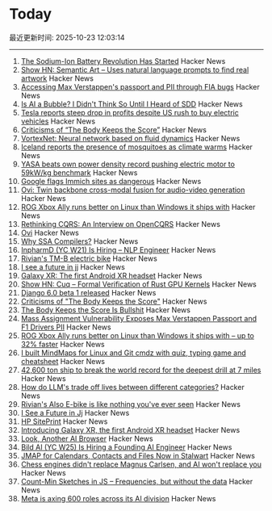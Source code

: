 # Today

最近更新时间: 2025-10-23 12:03:14

--- 
1. [The Sodium-Ion Battery Revolution Has Started](https://cleantechnica.com/2025/10/22/the-sodium-ion-battery-revolution-has-started/) Hacker News
2. [Show HN: Semantic Art – Uses natural language prompts to find real artwork](https://www.semantic.art/) Hacker News
3. [Accessing Max Verstappen's passport and PII through FIA bugs](https://ian.sh/fia) Hacker News
4. [Is AI a Bubble? I Didn't Think So Until I Heard of SDD](https://hyperdev.matsuoka.com/p/is-ai-a-bubble-i-didnt-think-so-until) Hacker News
5. [Tesla reports steep drop in profits despite US rush to buy electric vehicles](https://www.theguardian.com/technology/2025/oct/22/tesla-earnings-report-latest-drop-profits) Hacker News
6. [Criticisms of “The Body Keeps the Score”](https://josepheverettwil.substack.com/p/the-body-keeps-the-score-is-bullshit) Hacker News
7. [VortexNet: Neural network based on fluid dynamics](https://github.com/samim23/vortexnet) Hacker News
8. [Iceland reports the presence of mosquitoes as climate warms](https://www.npr.org/2025/10/22/nx-s1-5582748/iceland-mosquitoes-first-time) Hacker News
9. [YASA beats own power density record pushing electric motor to 59kW/kg benchmark](https://yasa.com/news/yasa-smashes-own-unofficial-power-density-world-record-pushing-state-of-the-art-electric-motor-to-staggering-new-59kw-kg-benchmark/) Hacker News
10. [Google flags Immich sites as dangerous](https://immich.app/blog/google-flags-immich-as-dangerous) Hacker News
11. [Ovi: Twin backbone cross-modal fusion for audio-video generation](https://github.com/character-ai/Ovi) Hacker News
12. [ROG Xbox Ally runs better on Linux than Windows it ships with](https://www.tomshardware.com/video-games/handheld-gaming/rog-xbox-ally-runs-better-on-linux-than-the-windows-it-ships-with-new-test-shows-up-to-32-percent-higher-fps-with-more-stable-framerates-and-quicker-sleep-resume-times) Hacker News
13. [Rethinking CQRS: An Interview on OpenCQRS](https://docs.eventsourcingdb.io/blog/2025/10/23/rethinking-cqrs-an-interview-on-opencqrs/) Hacker News
14. [Ovi](https://github.com/character-ai/Ovi) Hacker News
15. [Why SSA Compilers?](https://mcyoung.xyz/2025/10/21/ssa-1/) Hacker News
16. [InpharmD (YC W21) Is Hiring – NLP Engineer](https://inpharmd.com/jobs/inpharmd-is-hiring-ai-ml-engineer) Hacker News
17. [Rivian's TM-B electric bike](https://www.theverge.com/news/804157/rivian-tm-b-electric-bike-price-specs-helmet-quad) Hacker News
18. [I see a future in jj](https://steveklabnik.com/writing/i-see-a-future-in-jj/) Hacker News
19. [Galaxy XR: The first Android XR headset](https://blog.google/products/android/samsung-galaxy-xr/) Hacker News
20. [Show HN: Cuq – Formal Verification of Rust GPU Kernels](https://github.com/neelsomani/cuq) Hacker News
21. [Django 6.0 beta 1 released](https://www.djangoproject.com/weblog/2025/oct/22/django-60-beta-released/) Hacker News
22. [Criticisms of "The Body Keeps the Score"](https://josepheverettwil.substack.com/p/the-body-keeps-the-score-is-bullshit) Hacker News
23. [The Body Keeps the Score Is Bullshit](https://josepheverettwil.substack.com/p/the-body-keeps-the-score-is-bullshit) Hacker News
24. [Mass Assignment Vulnerability Exposes Max Verstappen Passport and F1 Drivers PII](https://ian.sh/fia) Hacker News
25. [ROG Xbox Ally runs better on Linux than Windows it ships with – up to 32% faster](https://www.tomshardware.com/video-games/handheld-gaming/rog-xbox-ally-runs-better-on-linux-than-the-windows-it-ships-with-new-test-shows-up-to-32-percent-higher-fps-with-more-stable-framerates-and-quicker-sleep-resume-times) Hacker News
26. [I built MindMaps for Linux and Git cmdz with quiz, typing game and cheatsheet](https://mindmapsonline.com/maps_list) Hacker News
27. [42,600 ton ship to break the world record for the deepest drill at 7 miles](https://blog.bostonorganics.com/chinas-42600-ton-meng-xiang-aims-drill-7-miles-deep-breaking-records/) Hacker News
28. [How do LLM's trade off lives between different categories?](https://arctotherium.substack.com/p/llm-exchange-rates-updated) Hacker News
29. [Rivian's Also E-bike is like nothing you've ever seen](https://www.theverge.com/news/804157/rivian-tm-b-electric-bike-price-specs-helmet-quad) Hacker News
30. [I See a Future in Jj](https://steveklabnik.com/writing/i-see-a-future-in-jj/) Hacker News
31. [HP SitePrint](https://www.hp.com/us-en/printers/site-print/layout-robot.html) Hacker News
32. [Introducing Galaxy XR, the first Android XR headset](https://blog.google/products/android/samsung-galaxy-xr/) Hacker News
33. [Look, Another AI Browser](https://manuelmoreale.com/thoughts/look-another-ai-browser) Hacker News
34. [Bild AI (YC W25) Is Hiring a Founding AI Engineer](https://www.ycombinator.com/companies/bild-ai/jobs/m2ilR5L-founding-engineer-applied-ai) Hacker News
35. [JMAP for Calendars, Contacts and Files Now in Stalwart](https://stalw.art/blog/jmap-collaboration/) Hacker News
36. [Chess engines didn't replace Magnus Carlsen, and AI won't replace you](https://coding-with-ai.dev/posts/use-ai-like-magnus-carlsen/) Hacker News
37. [Count-Min Sketches in JS – Frequencies, but without the data](https://www.instantdb.com/essays/count_min_sketch) Hacker News
38. [Meta is axing 600 roles across its AI division](https://www.theverge.com/news/804253/meta-ai-research-layoffs-fair-superintelligence) Hacker News
